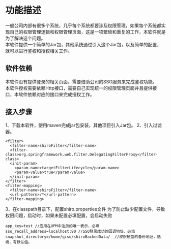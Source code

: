 # 功能描述
一般公司内部有很多个系统，几乎每个系统都要涉及权限管理，如果每个系统都实现自己的权限管理逻辑和权限管理页面，这是一项繁琐和重复的工作，本软件就是为了解决这个问题。   
本软件提供一个简单的Jar包，其他系统通过引入这个Jar包，以及简单的配置，就可以进行鉴权和授权相关工作。  

## 软件依赖  
本软件没有提供登录的相关页面，需要借助公司的SSO服务来完成鉴权功能。  
本软件授权需要依赖Http接口，需要自己实现统一的权限管理页面并且提供接口，本软件依赖对应的接口来完成授权工作。  

## 接入步骤
1、下载本软件，使用maven完成jar包安装，其他项目引入Jar包。
2、引入过滤器。 
```
<filter>
  <filter-name>shiroFilter</filter-name>
  <filter-class>org.springframework.web.filter.DelegatingFilterProxy</filter-class>
  <init-param>
    <param-name>targetFilterLifecycle</param-name>
    <param-value>true</param-value>
  </init-param>
</filter>
<filter-mapping>
  <filter-name>shiroFilter</filter-name>
  <url-pattern>/*</url-pattern>
</filter-mapping>
```
3、在classpath目录下，配置shiro.properties文件
  为了防止缺少配置文件，导致权限问题，启动时，如果未配置必填配置，会启动失败
```    
app_key=test //应用在UPM中注册的唯一表示，必填
sso_recall_address=localhost:80 //SSO登录成功的回调地址，必填
snapshot_directory=/home/qiso/shiroBackedData/  //权限硬盘的备份地址，选填，有默认值。
```
